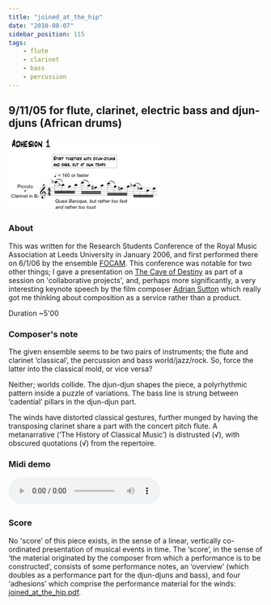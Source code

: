 ```yaml
---
title: "joined_at_the_hip"
date: "2010-08-07"
sidebar_position: 115
tags:
    - flute
    - clarinet
    - bass
    - percussion
---
```


## 9/11/05 for flute, clarinet, electric bass and djun-djuns (African drums)

![](../../static/img/adhesion1.png "Adhesion1 - extract")

### About

This was written for the Research Students Conference of the Royal Music Association at Leeds University in January 2006, and first performed there on 6/1/06 by the ensemble [FOCAM](http://www.focam.co.uk/). This conference was notable for two other things; I gave a presentation on [The Cave of Destiny](cave) as part of a session on 'collaborative projects', and, perhaps more significantly, a very interesting keynote speech by the film composer [Adrian Sutton](http://www.adriansutton.com) which really got me thinking about composition as a service rather than a product.

Duration ~5'00

### Composer's note

The given ensemble seems to be two pairs of instruments; the flute and clarinet ‘classical’, the percussion and bass world/jazz/rock. So, force the latter into the classical mold, or vice versa?

Neither; worlds collide. The djun-djun shapes the piece, a polyrhythmic pattern inside a puzzle of variations. The bass line is strung between ‘cadential’ pillars in the djun-djun part.

The winds have distorted classical gestures, further munged by having the transposing clarinet share a part with the concert pitch flute. A metanarrative (‘The History of Classical Music’) is distrusted (√), with obscured quotations (√) from the repertoire.

### Midi demo

<audio controls>
  <source src="/joined_demo.mp3"/>
</audio>

### Score

No 'score' of this piece exists, in the sense of a linear, vertically co-ordinated presentation of musical events in time. The ‘score’, in the sense of ‘the material originated by the composer from which a performance is to be constructed’, consists of some performance notes, an ‘overview’ (which doubles as a performance part for the djun-djuns and bass), and four ‘adhesions’ which comprise the performance material for the winds: [joined_at_the_hip.pdf](pathname:///catalog/joined_at_the_hip.pdf).







